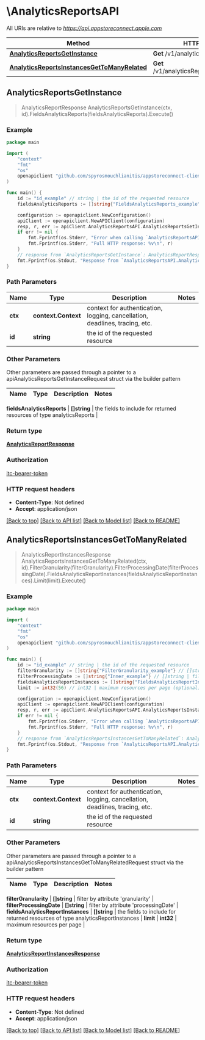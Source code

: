 # \AnalyticsReportsAPI

All URIs are relative to *https://api.appstoreconnect.apple.com*

Method | HTTP request | Description
------------- | ------------- | -------------
[**AnalyticsReportsGetInstance**](AnalyticsReportsAPI.md#AnalyticsReportsGetInstance) | **Get** /v1/analyticsReports/{id} | 
[**AnalyticsReportsInstancesGetToManyRelated**](AnalyticsReportsAPI.md#AnalyticsReportsInstancesGetToManyRelated) | **Get** /v1/analyticsReports/{id}/instances | 



## AnalyticsReportsGetInstance

> AnalyticsReportResponse AnalyticsReportsGetInstance(ctx, id).FieldsAnalyticsReports(fieldsAnalyticsReports).Execute()



### Example

```go
package main

import (
	"context"
	"fmt"
	"os"
	openapiclient "github.com/spyrosmouchlianitis/appstoreconnect-client"
)

func main() {
	id := "id_example" // string | the id of the requested resource
	fieldsAnalyticsReports := []string{"FieldsAnalyticsReports_example"} // []string | the fields to include for returned resources of type analyticsReports (optional)

	configuration := openapiclient.NewConfiguration()
	apiClient := openapiclient.NewAPIClient(configuration)
	resp, r, err := apiClient.AnalyticsReportsAPI.AnalyticsReportsGetInstance(context.Background(), id).FieldsAnalyticsReports(fieldsAnalyticsReports).Execute()
	if err != nil {
		fmt.Fprintf(os.Stderr, "Error when calling `AnalyticsReportsAPI.AnalyticsReportsGetInstance``: %v\n", err)
		fmt.Fprintf(os.Stderr, "Full HTTP response: %v\n", r)
	}
	// response from `AnalyticsReportsGetInstance`: AnalyticsReportResponse
	fmt.Fprintf(os.Stdout, "Response from `AnalyticsReportsAPI.AnalyticsReportsGetInstance`: %v\n", resp)
}
```

### Path Parameters


Name | Type | Description  | Notes
------------- | ------------- | ------------- | -------------
**ctx** | **context.Context** | context for authentication, logging, cancellation, deadlines, tracing, etc.
**id** | **string** | the id of the requested resource | 

### Other Parameters

Other parameters are passed through a pointer to a apiAnalyticsReportsGetInstanceRequest struct via the builder pattern


Name | Type | Description  | Notes
------------- | ------------- | ------------- | -------------

 **fieldsAnalyticsReports** | **[]string** | the fields to include for returned resources of type analyticsReports | 

### Return type

[**AnalyticsReportResponse**](AnalyticsReportResponse.md)

### Authorization

[itc-bearer-token](../README.md#itc-bearer-token)

### HTTP request headers

- **Content-Type**: Not defined
- **Accept**: application/json

[[Back to top]](#) [[Back to API list]](../README.md#documentation-for-api-endpoints)
[[Back to Model list]](../README.md#documentation-for-models)
[[Back to README]](../README.md)


## AnalyticsReportsInstancesGetToManyRelated

> AnalyticsReportInstancesResponse AnalyticsReportsInstancesGetToManyRelated(ctx, id).FilterGranularity(filterGranularity).FilterProcessingDate(filterProcessingDate).FieldsAnalyticsReportInstances(fieldsAnalyticsReportInstances).Limit(limit).Execute()



### Example

```go
package main

import (
	"context"
	"fmt"
	"os"
	openapiclient "github.com/spyrosmouchlianitis/appstoreconnect-client"
)

func main() {
	id := "id_example" // string | the id of the requested resource
	filterGranularity := []string{"FilterGranularity_example"} // []string | filter by attribute 'granularity' (optional)
	filterProcessingDate := []string{"Inner_example"} // []string | filter by attribute 'processingDate' (optional)
	fieldsAnalyticsReportInstances := []string{"FieldsAnalyticsReportInstances_example"} // []string | the fields to include for returned resources of type analyticsReportInstances (optional)
	limit := int32(56) // int32 | maximum resources per page (optional)

	configuration := openapiclient.NewConfiguration()
	apiClient := openapiclient.NewAPIClient(configuration)
	resp, r, err := apiClient.AnalyticsReportsAPI.AnalyticsReportsInstancesGetToManyRelated(context.Background(), id).FilterGranularity(filterGranularity).FilterProcessingDate(filterProcessingDate).FieldsAnalyticsReportInstances(fieldsAnalyticsReportInstances).Limit(limit).Execute()
	if err != nil {
		fmt.Fprintf(os.Stderr, "Error when calling `AnalyticsReportsAPI.AnalyticsReportsInstancesGetToManyRelated``: %v\n", err)
		fmt.Fprintf(os.Stderr, "Full HTTP response: %v\n", r)
	}
	// response from `AnalyticsReportsInstancesGetToManyRelated`: AnalyticsReportInstancesResponse
	fmt.Fprintf(os.Stdout, "Response from `AnalyticsReportsAPI.AnalyticsReportsInstancesGetToManyRelated`: %v\n", resp)
}
```

### Path Parameters


Name | Type | Description  | Notes
------------- | ------------- | ------------- | -------------
**ctx** | **context.Context** | context for authentication, logging, cancellation, deadlines, tracing, etc.
**id** | **string** | the id of the requested resource | 

### Other Parameters

Other parameters are passed through a pointer to a apiAnalyticsReportsInstancesGetToManyRelatedRequest struct via the builder pattern


Name | Type | Description  | Notes
------------- | ------------- | ------------- | -------------

 **filterGranularity** | **[]string** | filter by attribute &#39;granularity&#39; | 
 **filterProcessingDate** | **[]string** | filter by attribute &#39;processingDate&#39; | 
 **fieldsAnalyticsReportInstances** | **[]string** | the fields to include for returned resources of type analyticsReportInstances | 
 **limit** | **int32** | maximum resources per page | 

### Return type

[**AnalyticsReportInstancesResponse**](AnalyticsReportInstancesResponse.md)

### Authorization

[itc-bearer-token](../README.md#itc-bearer-token)

### HTTP request headers

- **Content-Type**: Not defined
- **Accept**: application/json

[[Back to top]](#) [[Back to API list]](../README.md#documentation-for-api-endpoints)
[[Back to Model list]](../README.md#documentation-for-models)
[[Back to README]](../README.md)

